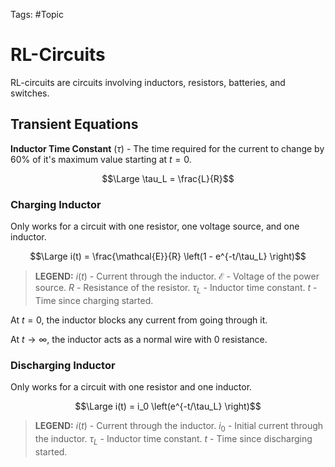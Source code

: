 Tags: #Topic 

# RL-Circuits

RL-circuits are circuits involving inductors, resistors, batteries, and switches.

## Transient Equations
 
**Inductor Time Constant** ($\tau$) - The time required for the current to change by 60% of it's maximum value starting at $t=0$.

$$\Large \tau_L = \frac{L}{R}$$

### Charging Inductor

Only works for a circuit with one resistor, one voltage source, and one inductor.

$$\Large i(t) = \frac{\mathcal{E}}{R} \left(1 - e^{-t/\tau_L} \right)$$

> **LEGEND:**
> $i(t)$ - Current through the inductor.
> $\mathcal{E}$ - Voltage of the power source.
> $R$ - Resistance of the resistor.
> $\tau_L$ - Inductor time constant.
> $t$ - Time since charging started.

At $t=0$, the inductor blocks any current from going through it.

At $t\to\infty$, the inductor acts as a normal wire with $0$ resistance.

### Discharging Inductor

Only works for a circuit with one resistor and one inductor.

$$\Large i(t) = i_0 \left(e^{-t/\tau_L} \right)$$

> **LEGEND:**
> $i(t)$ - Current through the inductor.
> $i_0$ - Initial current through the inductor.
> $\tau_L$ - Inductor time constant.
> $t$ - Time since discharging started.